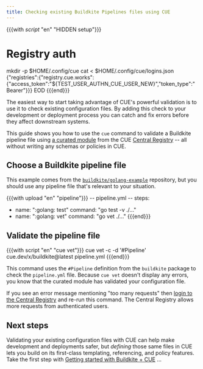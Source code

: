 ```yaml
---
title: Checking existing Buildkite Pipelines files using CUE
---
```


{{{with _script_ "en" "HIDDEN setup"}}}
# Registry auth
mkdir -p $HOME/.config/cue
cat <<EOD > $HOME/.config/cue/logins.json
{"registries":{"registry.cue.works":{"access_token":"${TEST_USER_AUTHN_CUE_USER_NEW}","token_type":"Bearer"}}}
EOD
{{{end}}}

The easiest way to start taking advantage of CUE's powerful validation is to
use it to check existing configuration files.
By adding this check to your development or deployment process
you can catch and fix errors before they affect downstream
systems.

This guide shows you how to use the `cue` command to validate a Buildkite
pipeline file using
[a curated module](../curated-module-buildkite-pipelines.md) from the
CUE [Central Registry](https://registry.cue.works) -- all without writing any
schemas or policies in CUE.

<!--more-->

## Choose a Buildkite pipeline file

This example comes from the
[`buildkite/golang-example`](https://github.com/buildkite/golang-example)
repository, but you should use any pipeline file that's relevant to your
situation.

{{{with upload "en" "pipeline"}}}
-- pipeline.yml --
steps:
  - name: ":golang: test"
    command: "go test -v ./..."
  - name: ":golang: vet"
    command: "go vet ./..."
{{{end}}}

## Validate the pipeline file

{{{with script "en" "cue vet"}}}
cue vet -c -d '#Pipeline' cue.dev/x/buildkite@latest pipeline.yml
{{{end}}}

This command uses the `#Pipeline` definition from the `buildkite` package to
check the `pipeline.yml` file. Because `cue vet` doesn't display any errors,
you know that the curated module has validated your configuration file.

If you see an error message mentioning "too many requests" then
[login to the Central Registry](../login-central-registry.md)
and re-run this command.
The Central Registry allows more requests from authenticated users.

## Next steps

Validating your existing configuration files with CUE can help make development
and deployments safer, but *defining* those same files in CUE lets you build on
its first-class templating, referencing, and policy features. Take the first
step with
[Getting started with Buildkite + CUE](../getting-started-with-buildkite-cue/index.md)
...
